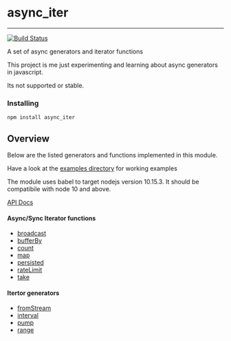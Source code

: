 # async_iter
-----------------

[![Build Status](https://travis-ci.com/vipoo/async_iter.svg?branch=master)](https://travis-ci.com/vipoo/async_iter_persited)

A set of async generators and iterator functions

This project is me just experimenting and learning about async generators in javascript.

Its not supported or stable.

### Installing

`npm install async_iter`

## Overview

Below are the listed generators and functions implemented in this module.

Have a look at the [examples directory](https://github.com/vipoo/async_iter/tree/master/src/examples) for working examples

The module uses babel to target nodejs version 10.15.3.  It should be compatibile
with node 10 and above.

[API Docs](https://vipoo.github.io/async_iter/)

#### Async/Sync Iterator functions

* [broadcast](https://vipoo.github.io/async_iter/global.html#broadcast)
* [bufferBy](https://vipoo.github.io/async_iter/global.html#bufferBy)
* [count](https://https://vipoo.github.io/async_iter/global.html#count)
* [map](https://vipoo.github.io/async_iter/global.html#map)
* [persisted](https://vipoo.github.io/async_iter/global.html#persisted)
* [rateLimit](https://vipoo.github.io/async_iter/global.html#rateLimit)
* [take](https://vipoo.github.io/async_iter/global.html#take)

#### Itertor generators

* [fromStream](https://vipoo.github.io/async_iter/global.html#fromStream)
* [interval](https://vipoo.github.io/async_iter/global.html#interval)
* [pump](https://vipoo.github.io/async_iter/global.html#pump)
* [range](https://vipoo.github.io/async_iter/global.html#range)
